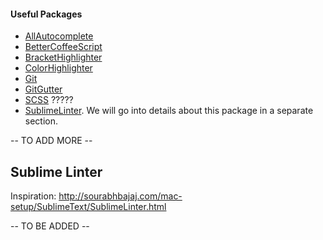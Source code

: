 #### Useful Packages

* [AllAutocomplete]()
* [BetterCoffeeScript]()
* [BracketHighlighter]()
* [ColorHighlighter]()
* [Git]()
* [GitGutter]()
* [SCSS]() ?????
* [SublimeLinter](). We will go into details about this package in a separate section.

-- TO ADD MORE --

## Sublime Linter

Inspiration: http://sourabhbajaj.com/mac-setup/SublimeText/SublimeLinter.html


-- TO BE ADDED --